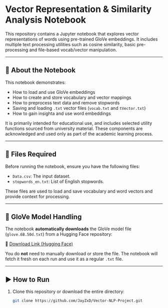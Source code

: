 # Vector Representation & Similarity Analysis Notebook

This repository contains a Jupyter notebook that explores vector representations of words using pre-trained GloVe embeddings. It includes multiple text processing utilities such as cosine similarity, basic pre-processing and file-based vocab/vector manipulation.

---

## 📘 About the Notebook

This notebook demonstrates:
- How to load and use GloVe embeddings
- How to create and store vocabulary and vector mappings
- How to preprocess text data and remove stopwords
- Saving and loading `.txt` vector files (`vocab.txt` and `tVector.txt`)
- How to gain insighta and use word embeddings

It is primarily intended for educational use, and includes selected utility functions sourced from university material. These components are acknowledged and used only as part of the academic learning process.

---

## 📂 Files Required

Before running the notebook, ensure you have the following files:

- `Data.csv`: The input dataset.
- `stopwords_en.txt`: List of English stopwords.

These files are used to load and save vocabulary and word vectors and provide context for processing.

---

## 🧠 GloVe Model Handling

The notebook **automatically downloads** the GloVe model file (`glove.6B.50d.txt`) from a Hugging Face repository:

🔗 [Download Link (Hugging Face)](https://huggingface.co/datasets/Jay-Mayekar/glove-vectors/resolve/main/glove.6B.50d.txt)

You do **not** need to manually download or store the file. The notebook will fetch it fresh on each run and use it as a regular `.txt` file.

---

## ▶️ How to Run

1. Clone this repository or download the entire directory:
   ```bash
   git clone https://github.com/JayZxD/Vector-NLP-Project.git
